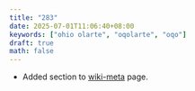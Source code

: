 ```yaml
---
title: "283"
date: 2025-07-01T11:06:40+08:00
keywords: ["ohio olarte", "oqolarte", "oqo"]
draft: true
math: false
---
```


- Added section to [wiki-meta](/wiki-meta) page.
